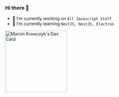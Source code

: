 ### Hi there 👋

<!--
**marckraw/marckraw** is a ✨ _special_ ✨ repository because its `README.md` (this file) appears on your GitHub profile.
- 👯 I’m looking to collaborate on ...
- - 🤔 I’m looking for help with ...
- 💬 Ask me about ...
- - 📫 How to reach me: ...
- 😄 Pronouns: ...
- ⚡ Fun fact: ...
-->


- 🔭 I’m currently working on `All Javascript Stuff`
- 🌱 I’m currently learning `NextJS, NestJS, Electron`


<!--
 <img align="left" alt="My GitHub stats" src="https://github-readme-stats.vercel.app/api?username=marckraw&count_private=true" />
 <br />
<img align="left" alt="My language stats" src="https://github-readme-stats.vercel.app/api/top-langs/?username=marckraw&layout=compact" /> 
-->



[website]: https://marcin.codes
[instagram]: https://instagram.com/marckraw
[instagram2]: https://instagram.com/marcin.codes
[linkedin]: https://www.linkedin.com/in/adamromanski/


<a href="https://app.daily.dev/marckraw"><img src="https://api.daily.dev/devcards/3593a4d6a96546adb87752858b423ecc.png?r=8ox" width="200" alt="Marcin Krawczyk's Dev Card"/></a>
